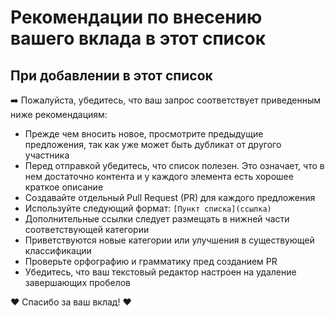 # Рекомендации по внесению вашего вклада в этот список

## При добавлении в этот список

➡️ Пожалуйста, убедитесь, что ваш запрос соответствует приведенным ниже рекомендациям:

* Прежде чем вносить новое, просмотрите предыдущие предложения, так как уже может быть дубликат от другого участника
* Перед отправкой убедитесь, что список полезен. Это означает, что в нем достаточно контента и у каждого элемента есть хорошее краткое описание
* Создавайте отдельный Pull Request (PR) для каждого предложения
* Используйте следующий формат: `[Пункт списка](ссылка)`
* Дополнительные ссылки следует размещать в нижней части соответствующей категории
* Приветствуются новые категории или улучшения в существующей классификации
* Проверьте орфографию и грамматику пред созданием PR
* Убедитесь, что ваш текстовый редактор настроен на удаление завершающих пробелов

❤️ Спасибо за ваш вклад! ❤️
